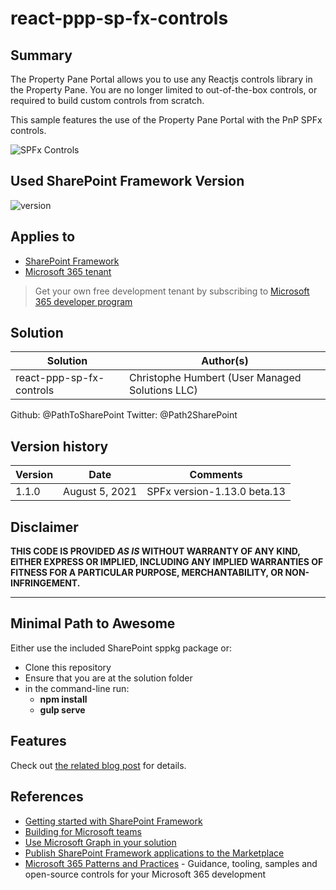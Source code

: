 # react-ppp-sp-fx-controls

## Summary

The Property Pane Portal allows you to use any Reactjs controls library in the Property Pane. You are no longer limited to out-of-the-box controls, or required to build custom controls from scratch.

This sample features the use of the Property Pane Portal with the PnP SPFx controls.

![SPFx Controls](https://pathtosharepoint.files.wordpress.com/2021/08/image-6.png)

## Used SharePoint Framework Version

![version](https://img.shields.io/badge/version-1.13.0%20beta.13-yellow.svg)

## Applies to

- [SharePoint Framework](https://aka.ms/spfx)
- [Microsoft 365 tenant](https://docs.microsoft.com/en-us/sharepoint/dev/spfx/set-up-your-developer-tenant)

> Get your own free development tenant by subscribing to [Microsoft 365 developer program](http://aka.ms/o365devprogram)

## Solution

Solution|Author(s)
--------|---------
react-ppp-sp-fx-controls | Christophe Humbert (User Managed Solutions LLC)

Github: @PathToSharePoint Twitter: @Path2SharePoint

## Version history

Version|Date|Comments
-------|----|--------
1.1.0|August 5, 2021|SPFx version-1.13.0 beta.13

## Disclaimer

**THIS CODE IS PROVIDED *AS IS* WITHOUT WARRANTY OF ANY KIND, EITHER EXPRESS OR IMPLIED, INCLUDING ANY IMPLIED WARRANTIES OF FITNESS FOR A PARTICULAR PURPOSE, MERCHANTABILITY, OR NON-INFRINGEMENT.**

---

## Minimal Path to Awesome

Either use the included SharePoint sppkg package or:

- Clone this repository
- Ensure that you are at the solution folder
- in the command-line run:
  - **npm install**
  - **gulp serve**

## Features

Check out [the related blog post](https://blog.pathtosharepoint.com/2021/08/05/introducing-the-property-pane-portal-3/) for details.

## References

- [Getting started with SharePoint Framework](https://docs.microsoft.com/en-us/sharepoint/dev/spfx/set-up-your-developer-tenant)
- [Building for Microsoft teams](https://docs.microsoft.com/en-us/sharepoint/dev/spfx/build-for-teams-overview)
- [Use Microsoft Graph in your solution](https://docs.microsoft.com/en-us/sharepoint/dev/spfx/web-parts/get-started/using-microsoft-graph-apis)
- [Publish SharePoint Framework applications to the Marketplace](https://docs.microsoft.com/en-us/sharepoint/dev/spfx/publish-to-marketplace-overview)
- [Microsoft 365 Patterns and Practices](https://aka.ms/m365pnp) - Guidance, tooling, samples and open-source controls for your Microsoft 365 development
